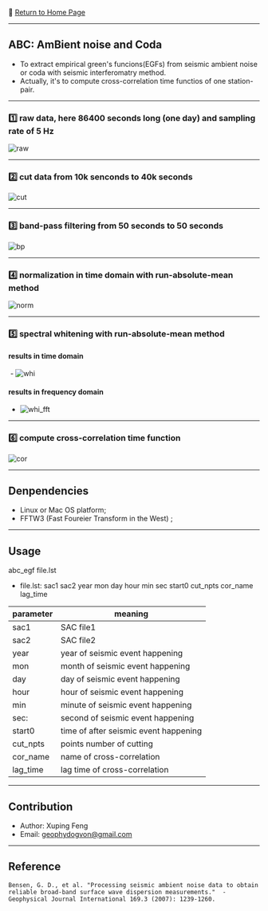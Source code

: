 :hotel: [Return to Home Page](https://github.com/geophydog/geophydog.github.io/blob/master/README.md)

***

## ABC: AmBient noise and Coda
- To extract empirical green's funcions(EGFs) from seismic ambient noise or coda with seismic interferomatry method.
- Actually, it's to compute cross-correlation time functios of one station-pair.

***

### :one: raw data, here 86400 seconds long (one day) and sampling rate of 5 Hz
![raw](https://github.com/geophydog/ABC/blob/master/images/raw-sac.jpg)

***

### :two: cut data from 10k senconds to 40k seconds
![cut](https://github.com/geophydog/ABC/blob/master/images/cut.jpg)

***

### :three: band-pass filtering from 50 seconds to 50 seconds
![bp](https://github.com/geophydog/ABC/blob/master/images/bp.jpg)

***

### :four: normalization in time domain with run-absolute-mean method
![norm](https://github.com/geophydog/ABC/blob/master/images/norm.png)

***

### :five: spectral whitening with run-absolute-mean method
#### results in time domain  
  - ![whi](https://github.com/geophydog/ABC/blob/master/images/whi.jpg)
#### results in frequency domain
  - ![whi_fft](https://github.com/geophydog/ABC/blob/master/images/whi_fft.png)
  
***

### :six: compute cross-correlation time function
![cor](https://github.com/geophydog/ABC/blob/master/images/cor.jpg)

***

## Denpendencies
- Linux or Mac OS platform;
- FFTW3 (Fast Foureier Transform in the West) ;

***

## Usage

abc_egf file.lst

- file.lst: sac1 sac2 year mon day hour min sec start0 cut_npts cor_name lag_time  

| parameter | meaning  |
| --------- | -------- |
|  sac1     | SAC file1|
|  sac2     | SAC file2|
|  year     | year of seismic event happening|
|  mon      | month of seismic event happening|
|  day      | day of seismic event happening|
|  hour     | hour of seismic event happening|
|  min      | minute of seismic event happening|
|  sec:     | second of seismic event happening|
|  start0   | time of after seismic event happening|
|  cut_npts | points number of cutting|
|  cor_name | name of cross-correlation|
|  lag_time | lag time of cross-correlation|

***

## Contribution
- Author: Xuping Feng
- Email: geophydogvon@gmail.com

***

## Reference
```
Bensen, G. D., et al. "Processing seismic ambient noise data to obtain reliable broad-band surface wave dispersion measurements."  -
Geophysical Journal International 169.3 (2007): 1239-1260.
```
